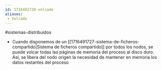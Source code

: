 ```yaml
---
id: 1716491728-volcado
aliases:
 - Volcado
---
```


#sistemas-distribuidos 

- Cuando disponemos de un [[1716491727-sistema-de-ficheros-compartido|Sistema de ficheros compartido]] por todos los nodos, se puede volcar todas las páginas de memoria del proceso al disco duro. Así, se libera del nodo origen la necesidad de mantener en memoria los datos restantes del proceso